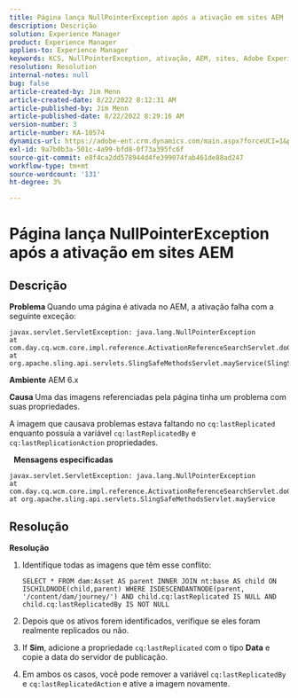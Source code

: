 ```yaml
---
title: Página lança NullPointerException após a ativação em sites AEM
description: Descrição
solution: Experience Manager
product: Experience Manager
applies-to: Experience Manager
keywords: KCS, NullPointerException, ativação, AEM, sites, Adobe Experience Manager, 6.x
resolution: Resolution
internal-notes: null
bug: false
article-created-by: Jim Menn
article-created-date: 8/22/2022 8:12:31 AM
article-published-by: Jim Menn
article-published-date: 8/22/2022 8:29:16 AM
version-number: 3
article-number: KA-10574
dynamics-url: https://adobe-ent.crm.dynamics.com/main.aspx?forceUCI=1&pagetype=entityrecord&etn=knowledgearticle&id=3420272b-f221-ed11-b83e-0022480866ad
exl-id: 9a7b0b3a-501c-4a99-bfd8-0f73a395fc6f
source-git-commit: e8f4ca2dd578944d4fe399074fab461de88ad247
workflow-type: tm+mt
source-wordcount: '131'
ht-degree: 3%

---
```


# Página lança NullPointerException após a ativação em sites AEM

## Descrição


<b>Problema </b>
Quando uma página é ativada no AEM, a ativação falha com a seguinte exceção:


```
javax.servlet.ServletException: java.lang.NullPointerException
at com.day.cq.wcm.core.impl.reference.ActivationReferenceSearchServlet.doGet(ActivationReferenceSearchServlet.java:175)
at org.apache.sling.api.servlets.SlingSafeMethodsServlet.mayService(SlingSafeMethodsServlet.java:269)
```


<b>Ambiente</b>
AEM 6.x

<b>Causa </b>
Uma das imagens referenciadas pela página tinha um problema com suas propriedades.

A imagem que causava problemas estava faltando no `cq:lastReplicated` enquanto possuía a variável `cq:lastReplicatedBy` e `cq:lastReplicationAction` propriedades.

 
<b>Mensagens especificadas</b>


```
javax.servlet.ServletException: java.lang.NullPointerException
at com.day.cq.wcm.core.impl.reference.ActivationReferenceSearchServlet.doGet
at org.apache.sling.api.servlets.SlingSafeMethodsServlet.mayService
```



## Resolução


<b>Resolução</b>

1. Identifique todas as imagens que têm esse conflito:

   ```
   SELECT * FROM dam:Asset AS parent INNER JOIN nt:base AS child ON ISCHILDNODE(child,parent) WHERE ISDESCENDANTNODE(parent, '/content/dam/journey/') AND child.cq:lastReplicated IS NULL AND child.cq:lastReplicatedBy IS NOT NULL
   ```
2. Depois que os ativos forem identificados, verifique se eles foram realmente replicados ou não.
3. If <b>Sim</b>, adicione a propriedade `cq:lastReplicated` com o tipo <b>Data</b> e copie a data do servidor de publicação.
4. Em ambos os casos, você pode remover a variável `cq:lastReplicatedBy` e `cq:lastReplicatedAction` e ative a imagem novamente.
